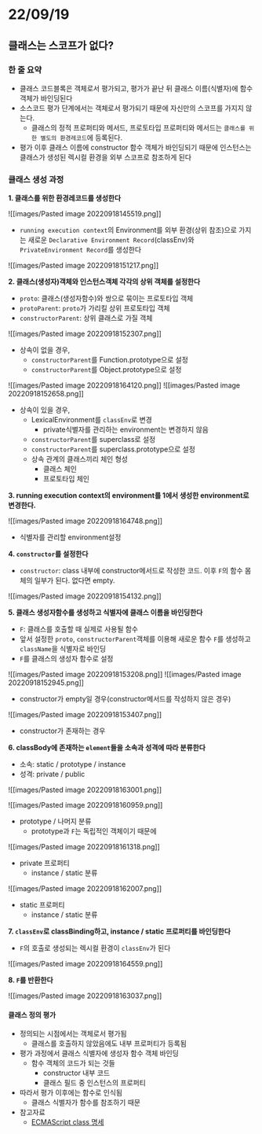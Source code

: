 # 22/09/19

## 클래스는 스코프가 없다?

### 한 줄 요약
- 클래스 코드블록은 객체로서 평가되고, 평가가 끝난 뒤 클래스 이름(식별자)에 함수 객체가 바인딩된다
- 소스코드 평가 단계에서는 객체로서 평가되기 때문에 자신만의 스코프를 가지지 않는다.
	- 클래스의 정적 프로퍼티와 메서드, 프로토타입 프로퍼티와 메서드는 `클래스를 위한 별도의 환경레코드`에 등록된다.
- 평가 이후 클래스 이름에 constructor 함수 객체가 바인딩되기 때문에 인스턴스는 클래스가 생성된 렉시컬 환경을 외부 스코프로 참조하게 된다

### 클래스 생성 과정

**1. 클래스를 위한 환경레코드를 생성한다**

![[images/Pasted image 20220918145519.png]]
- `running execution context`의 Environment를 외부 환경(상위 참조)으로 가지는 새로운 `Declarative Environment Record`(classEnv)와 `PrivateEnvironment Record`를 생성한다

![[images/Pasted image 20220918151217.png]]

**2. 클래스(생성자)객체와 인스턴스객체 각각의 상위 객체를 설정한다**

- `proto`: 클래스(생성자함수)와 쌍으로 묶이는 프로토타입 객체
- `protoParent`: `proto`가 가리킬 상위 프로토타입 객체
- `constructorParent`: 상위 클래스로 가질 객체 

![[images/Pasted image 20220918152307.png]]
- 상속이 없을 경우, 
	- `constructorParent`를 Function.prototype으로 설정
	- `constructorParent`를 Object.prototype으로 설정

![[images/Pasted image 20220918164120.png]]
![[images/Pasted image 20220918152658.png]]
- 상속이 있을 경우, 
	- LexicalEnvironment를 `classEnv`로 변경
		- private식별자를 관리하는 environment는 변경하지 않음
	- `constructorParent`를 superclass로 설정
	- `constructorParent`를 superclass.prototype으로 설정
	- 상속 관계의 클래스끼리 체인 형성
		- 클래스 체인
		- 프로토타입 체인

**3. running execution context의 environment를 1에서 생성한 environment로 변경한다.**

![[images/Pasted image 20220918164748.png]]
- 식별자를 관리할 environment설정

**4. `constructor`를 설정한다**

- `constructor`: class 내부에 constructor메서드로 작성한 코드. 이후 `F`의 함수 몸체의 일부가 된다. 없다면 empty.

![[images/Pasted image 20220918154132.png]]

**5. 클래스 생성자함수를 생성하고 식별자에 클래스 이름을 바인딩한다**

- `F`: 클래스를 호출할 때 실제로 사용될 함수
- 앞서 설정한 `proto`, `constructorParent`객체를 이용해 새로운 함수 `F`를 생성하고 `className`을 식별자로 바인딩
- `F`를 클래스의 생성자 함수로 설정

![[images/Pasted image 20220918153208.png]]
![[images/Pasted image 20220918152945.png]]
- constructor가 empty일 경우(constructor메서드를 작성하지 않은 경우)

![[images/Pasted image 20220918153407.png]]
- constructor가 존재하는 경우

**6. classBody에 존재하는 `element`들을 소속과 성격에 따라 분류한다**

- 소속: static / prototype / instance
- 성격: private / public

![[images/Pasted image 20220918163001.png]]

![[images/Pasted image 20220918160959.png]]
- prototype / 나머지 분류
	- prototype과 `F`는 독립적인 객체이기 때문에

![[images/Pasted image 20220918161318.png]]
- private 프로퍼티
	- instance / static 분류

![[images/Pasted image 20220918162007.png]]
- static 프로퍼티
	- instance / static 분류

**7. `classEnv`로 classBinding하고, instance / static 프로퍼티를 바인딩한다**

- `F`의 호출로 생성되는 렉시컬 환경이 `classEnv`가 된다

![[images/Pasted image 20220918164559.png]]

**8. `F`를 반환한다**

![[images/Pasted image 20220918163037.png]]




#### 클래스 정의 평가

-   정의되는 시점에서는 객체로서 평가됨
    -   클래스를 호출하지 않았음에도 내부 프로퍼티가 등록됨
-   평가 과정에서 클래스 식별자에 생성자 함수 객체 바인딩
    -   함수 객체의 코드가 되는 것들
        -   constructor 내부 코드
        -   클래스 필드 중 인스턴스의 프로퍼티
-   따라서 평가 이후에는 함수로 인식됨
    -   클래스 식별자가 함수를 참조하기 때문
-   참고자료
    -   [ECMAScript class 명세](https://tc39.es/ecma262/multipage/ecmascript-language-functions-and-classes.html#sec-static-semantics-constructormethod)